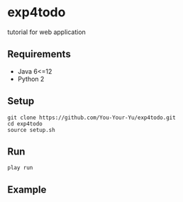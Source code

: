 # exp4todo
tutorial for web application

## Requirements
- Java 6<=12
- Python 2

## Setup
```
git clone https://github.com/You-Your-Yu/exp4todo.git
cd exp4todo
source setup.sh
```

## Run
```
play run
```

## Example
